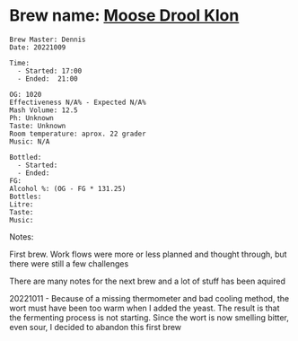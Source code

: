 # Brew name: [Moose Drool Klon](../brews/moose_drool_klon.md)
```
Brew Master: Dennis
Date: 20221009

Time:
  - Started: 17:00
  - Ended:  21:00

OG: 1020
Effectiveness N/A% - Expected N/A%
Mash Volume: 12.5
Ph: Unknown
Taste: Unknown
Room temperature: aprox. 22 grader
Music: N/A
```

```
Bottled: 
  - Started:
  - Ended: 
FG: 
Alcohol %: (OG - FG * 131.25)
Bottles: 
Litre:
Taste: 
Music:
```

Notes:

First brew. Work flows were more or less planned and thought through, but there were still a few challenges  

There are many notes for the next brew and a lot of stuff has been aquired  

20221011 - Because of a missing thermometer and bad cooling method, the wort must have been too warm when I added the yeast. The result is that the fermenting process is not starting. Since the wort is now smelling bitter, even sour, I decided to abandon this first brew